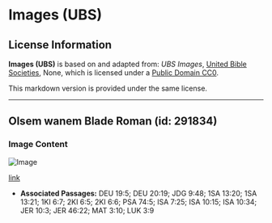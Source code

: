 # Images (UBS)

## License Information

**Images (UBS)** is based on and adapted from: _UBS Images_, [United Bible Societies](https://unitedbiblesocieties.org/), None, which is licensed under a [Public Domain CC0](https://creativecommons.org/public-domain/cc0/).

This markdown version is provided under the same license.



--------------------------------

## Olsem wanem Blade Roman (id: 291834)

### Image Content

![Image](https://cdn.aquifer.bible/aquifer-content/resources/Media/WEB-0329_hoe_blade_roman.jpg)

[link](https://cdn.aquifer.bible/aquifer-content/resources/Media/WEB-0329_hoe_blade_roman.jpg)

* **Associated Passages:** DEU 19:5; DEU 20:19; JDG 9:48; 1SA 13:20; 1SA 13:21; 1KI 6:7; 2KI 6:5; 2KI 6:6; PSA 74:5; ISA 7:25; ISA 10:15; ISA 10:34; JER 10:3; JER 46:22; MAT 3:10; LUK 3:9

